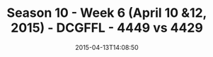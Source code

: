 ---
title: Season 10 - Week 6 (April 10 &12, 2015) - DCGFFL - 4449 vs 4429
teams_score:
- team: 4449
  score:
- team: 4429
  score: 20
mvp: Jonnathan V. (White), Kevin S. (Lime)
game-ball: N/A
sportsperson: ''
season: 10
week:
date: '2015-04-13T14:08:50'
pageid: season-10-week-six-4449-vs-4429
---